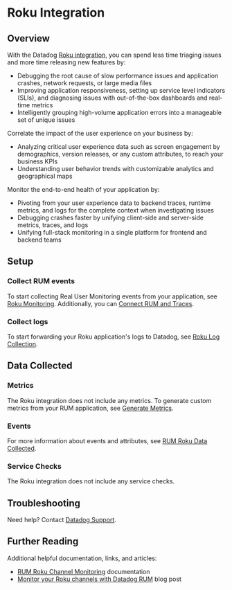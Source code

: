 # Roku Integration

## Overview

With the Datadog [Roku integration][1], you can spend less time triaging issues and more time releasing new features by:

- Debugging the root cause of slow performance issues and application crashes, network requests, or large media files
- Improving application responsiveness, setting up service level indicators (SLIs), and diagnosing issues with out-of-the-box dashboards and real-time metrics
- Intelligently grouping high-volume application errors into a manageable set of unique issues

Correlate the impact of the user experience on your business by:

- Analyzing critical user experience data such as screen engagement by demographics, version releases, or any custom attributes, to reach your business KPIs
- Understanding user behavior trends with customizable analytics and geographical maps

Monitor the end-to-end health of your application by:

- Pivoting from your user experience data to backend traces, runtime metrics, and logs for the complete context when investigating issues
- Debugging crashes faster by unifying client-side and server-side metrics, traces, and logs
- Unifying full-stack monitoring in a single platform for frontend and backend teams

## Setup

### Collect RUM events

To start collecting Real User Monitoring events from your application, see [Roku Monitoring][2]. Additionally, you can [Connect RUM and Traces][3].

### Collect logs

To start forwarding your Roku application's logs to Datadog, see [Roku Log Collection][4].

## Data Collected

### Metrics

The Roku integration does not include any metrics. To generate custom metrics from your RUM application, see [Generate Metrics][5]. 

### Events

For more information about events and attributes, see [RUM Roku Data Collected][6].

### Service Checks

The Roku integration does not include any service checks.

## Troubleshooting

Need help? Contact [Datadog Support][7].

## Further Reading

Additional helpful documentation, links, and articles:

- [RUM Roku Channel Monitoring][2] documentation
- [Monitor your Roku channels with Datadog RUM][8] blog post

[1]: https://app.datadoghq.com/integrations/rum-roku
[2]: https://docs.datadoghq.com/real_user_monitoring/roku/
[3]: https://docs.datadoghq.com/real_user_monitoring/connect_rum_and_traces/?tab=rokurum#setup-rum
[4]: https://docs.datadoghq.com/logs/log_collection/roku/
[5]: https://docs.datadoghq.com/real_user_monitoring/generate_metrics
[6]: https://docs.datadoghq.com/real_user_monitoring/roku/data_collected/
[7]: https://docs.datadoghq.com/help/
[8]: https://www.datadoghq.com/blog/monitor-roku-with-rum/
